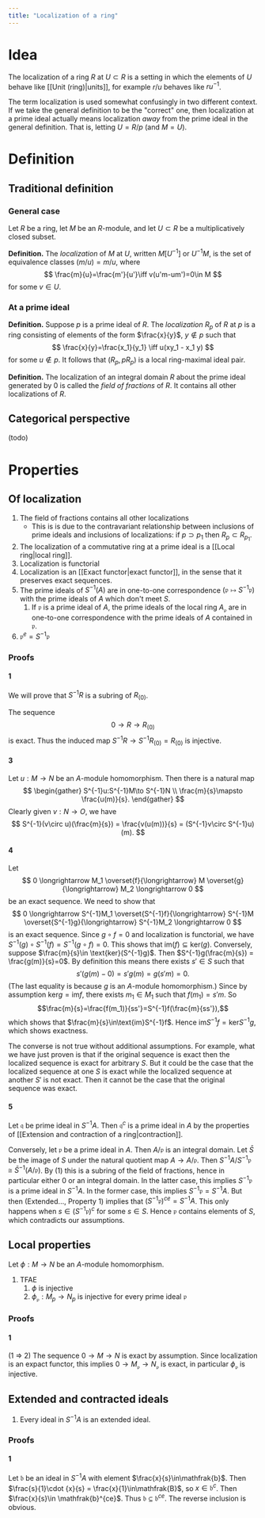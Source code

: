 ```yaml
---
title: "Localization of a ring"
---
```


# Idea
The localization of a ring $R$ at $U\subset R$ is a setting in which the elements of $U$ behave like [[Unit (ring)|units]], for example $r/u$ behaves like $ru^{-1}$.

The term localization is used somewhat confusingly in two different context. If we take the general definition to be the "correct" one, then localization at a prime ideal actually means localization _away_ from the prime ideal in the general definition. That is, letting $U=R/p$ (and $M=U$).

# Definition

## Traditional definition
### General case
Let $R$ be a ring, let $M$ be an $R$-module, and let $U\subset R$ be a multiplicatively closed subset.

**Definition.** The _localization_ of $M$ at $U$, written $M[U^{-1}]$ or $U^{-1}M$, is the set of equivalence classes $(m/u)=m/u$, where
$$
\frac{m}{u}=\frac{m'}{u'}\iff v(u'm-um')=0\in M
$$
for some $v\in U$.

### At a prime ideal
**Definition.** Suppose $p$ is a prime ideal of $R$. The _localization_ $R_p$ of $R$ at $p$ is a ring consisting of elements of the form $\frac{x}{y}$, $y\not\in p$ such that
$$
\frac{x}{y}=\frac{x_1}{y_1} \iff u(xy_1 - x_1 y)
$$
for some $u\notin p$. It follows that $(R_p, pR_p)$ is a local ring-maximal ideal pair.

**Definition.** The localization of an integral domain $R$ about the prime ideal generated by 0 is called the _field of fractions_ of $R$. It contains all other localizations of $R$.

## Categorical perspective
(todo)

# Properties
## Of localization
1. The field of fractions contains all other localizations
	- This is is due to the contravariant relationship between inclusions of prime ideals and inclusions of localizations: if $p\supset p_1$ then $R_p\subset R_{p_1}$.
2. The localization of a commutative ring at a prime ideal is a [[Local ring|local ring]].
3. Localization is functorial
4. Localization is an [[Exact functor|exact functor]], in the sense that it preserves exact sequences.
5. The prime ideals of $S^{-1}(A)$ are in one-to-one correspondence $(\mathfrak{p}\mapsto S^{-1}\mathfrak{p})$ with the prime ideals of $A$ which don't meet $S$.
	1. If $\mathfrak{p}$ is a prime ideal of $A$, the prime ideals of the local ring $A_\mathfrak{p}$ are in one-to-one correspondence with the prime ideals of $A$ contained in $\mathfrak{p}$.
6. $\mathfrak{p}^e = S^{-1}\mathfrak{p}$

### Proofs
#### 1 
We will prove that $S^{-1}R$ is a subring of $R_{(0)}$.

The sequence $$0\to R \to R_{(0)}$$ is exact. Thus the induced map $S^{-1}R\to S^{-1}R_{(0)}=R_{(0)}$ is injective.
#### 3
Let $u:M\to N$ be an $A$-module homomorphism. Then there is a natural map
$$
\begin{gather}
S^{-1}u:S^{-1}M\to S^{-1}N \\
\frac{m}{s}\mapsto \frac{u(m)}{s}.
\end{gather}
$$
Clearly given $v:N\to O$, we have
$$
S^{-1}(v\circ u)(\frac{m}{s}) = \frac{v(u(m))}{s} = (S^{-1}v\circ S^{-1}u)(m).
$$
#### 4
Let 
$$
0 \longrightarrow M_1 \overset{f}{\longrightarrow} M \overset{g}{\longrightarrow} M_2 \longrightarrow 0
$$
be an exact sequence. We need to show that 
$$
0 \longrightarrow S^{-1}M_1 \overset{S^{-1}f}{\longrightarrow} S^{-1}M \overset{S^{-1}g}{\longrightarrow} S^{-1}M_2 \longrightarrow 0
$$
is an exact sequence. Since $g\circ f=0$ and localization is functorial, we have $S^{-1}(g)\circ S^{-1}(f) = S^{-1}(g\circ f)=0$. This shows that $\text{im}(f)\subseteq\text{ker}(g)$. Conversely, suppose $\frac{m}{s}\in \text{ker}(S^{-1}g)$. Then $S^{-1}g(\frac{m}{s}) = \frac{g(m)}{s}=0$. By definition this means there exists $s'\in S$ such that $$s'(g(m)-0) = s'g(m)=g(s'm)=0.$$ (The last equality is because $g$ is an $A$-module homomorphism.) Since by assumption $\text{ker}g=\text{im}f$, there exists $m_1\in M_1$ such that $f(m_1)=s'm$. So $$\frac{m}{s}=\frac{f(m_1)}{ss'}=S^{-1}f(\frac{m}{ss'}),$$ which shows that $\frac{m}{s}\in\text{im}S^{-1}f$. Hence $\text{im}S^{-1}f=\text{ker}S^{-1}g$, which shows exactness.

The converse is not true without additional assumptions. For example, what we have just proven is that if the original sequence is exact then the localized sequence is exact for arbitrary $S$. But it could be the case that the localized sequence at one $S$ is exact while the localized sequence at another $S'$ is not exact. Then it cannot be the case that the original sequence was exact.
#### 5
Let $\mathfrak{q}$ be prime ideal in $S^{-1}A$. Then $\mathfrak{q}^c$ is a prime ideal in $A$ by the properties of [[Extension and contraction of a ring|contraction]]. 

Conversely, let $\mathfrak{p}$ be a prime ideal in $A$. Then $A/\mathfrak{p}$ is an integral domain. Let $\bar{S}$ be the image of $S$ under the natural quotient map $A\to A/\mathfrak{p}$. Then $S^{-1}A/S^{-1}\mathfrak{p}\cong \bar{S}^{-1}(A/\mathfrak{p})$. By (1) this is a subring of the field of fractions, hence in particular either 0 or an integral domain. In the latter case, this implies $S^{-1}\mathfrak{p}$ is a prime ideal in $S^{-1}A$. In the former case, this implies $S^{-1}\mathfrak{p}=S^{-1}A$. But then (Extended..., Property 1)  implies that $(S^{-1}\mathfrak{p})^{ce}=S^{-1}A$. This only happens when $s\in (S^{-1}\mathfrak{p})^c$ for some $s\in S$. Hence $\mathfrak{p}$ contains elements of $S$, which contradicts our assumptions.
## Local properties
Let $\phi:M\to N$ be an $A$-module homomorphism.

1. TFAE
	1. $\phi$ is injective
	2. $\phi_\mathfrak{p}:M_p\to N_p$ is injective for every prime ideal $\mathfrak{p}$

### Proofs
#### 1
(1 => 2) The sequence $0\to M\to N$ is exact by assumption. Since localization is an expact functor, this implies $0\to M_\mathfrak{p}\to N_\mathfrak{p}$ is exact, in particular $\phi_\mathfrak{p}$ is injective.

## Extended and contracted ideals
1. Every ideal in $S^{-1}A$ is an extended ideal.

### Proofs
#### 1
Let $\mathfrak{b}$ be an ideal in $S^{-1}A$ with element $\frac{x}{s}\in\mathfrak{b}$. Then $\frac{s}{1}\cdot {x}{s} = \frac{x}{1}\in\mathfrak{B}$, so $x\in \mathfrak{b}^c$. Then $\frac{x}{s}\in \mathfrak{b}^{ce}$. Thus $\mathfrak{b}\subseteq \mathfrak{b}^{ce}$. The reverse inclusion is obvious.


